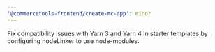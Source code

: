 ```yaml
---
'@commercetools-frontend/create-mc-app': minor
---
```


Fix compatibility issues with Yarn 3 and Yarn 4 in starter templates by configuring nodeLinker to use node-modules.
